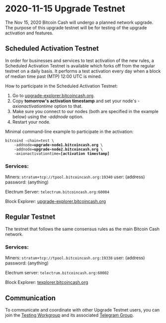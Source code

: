 2020-11-15 Upgrade Testnet
==========================

The Nov 15, 2020 Bitcoin Cash will undergo a planned network upgrade.
The purpose of this upgrade testnet will be for testing of the upgrade activation and features.

## Scheduled Activation Testnet

In order for businesses and services to test activation of the new rules, a Scheduled Activation
Testnet is available which forks off from the regular testnet on a daily basis. It performs a test
activation every day when a block of median time past (MTP) 12:00 UTC is mined.

How to participate in the Scheduled Activation Testnet:
1. Go to [upgrade-explorer.bitcoincash.org](https://upgrade-explorer.bitcoincash.org).
2. Copy **tomorrow's activation timestamp** and set your node's <em>-axionactivationtime</em> option to that.
3. Make sure you connect to our nodes (both are specified in the example below) using the <em>-addnode</em> option.
4. Restart your node.

Minimal command-line example to participate in the activation:

<pre><code>bitcoind -chain=test \
    -addnode=<b>upgrade-node1.bitcoincash.org</b> \
    -addnode=<b>upgrade-node2.bitcoincash.org</b> \
    -axionactivationtime=<b>[activation timestamp]</b></code></pre>

### Services:

Miners: `stratum+tcp://tpool.bitcoincash.org:19340` user: (address) password: (anything)

Electrum Server: `telectrum.bitcoincash.org:60004`

Block Explorer: [upgrade-explorer.bitcoincash.org](https://upgrade-explorer.bitcoincash.org)

## Regular Testnet

The testnet that follows the same consensus rules as the main Bitcoin Cash network.

### Services:

Miners: `stratum+tcp://tpool.bitcoincash.org:19338` user: (address) password: (anything)

Electrum server: `telectrum.bitcoincash.org:60002`

Block Explorer: [texplorer.bitcoincash.org](https://texplorer.bitcoincash.org)

## Communication

To communicate and coordinate with other Upgrade Testnet users, you can join the [Testing Workgroup](workgroup.md) and its associated [Telegram Group](https://t.me/joinchat/DUeWWkYZbVMjvwMTRFlRhw).
